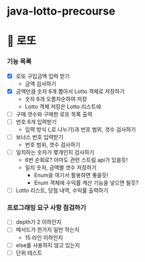 # java-lotto-precourse

# 🔢 로또

### 기능 목록

- [x] 로또 구입금액 입력 받기
    - 금액 검사하기
- [x] 금액만큼 숫자 6개 뽑아서 Lotto 객체로 저장하기
    - 숫자 6개 오름차순하여 저장
    - Lotto 객체 저장은 Lotto 리스트에
- [ ] 구매 갯수와 구매한 로또 목록 출력
- [ ] 번호 6개 입력받기
    - 입력 방식 (,로 나누기)과 번호 범위, 갯수 검사하기
- [ ] 보너스 번호 입력받기
    - 번호 범위, 갯수 검사하기
- [ ] 일치하는 숫자가 몇개인지 검사하기
    - 6번 순회로? 아마도 관련 스트림 api가 있을듯!
    - 일치 숫자, 금액별 갯수 저장하기
        - Enum을 여기서 활용하면 좋을듯!
        - Enum 객체에 수익률 계산 기능을 넣으면 될듯?
- [ ] Lotto 리스트, 당첨 내역, 수익률 출력하기

### 프로그래밍 요구 사항 점검하기
- [ ] depth가 2 이하인지
- [ ] 메서드가 한가지 일만 하는지
  - 15 라인 이하인지
- [ ] else를 사용하지 않고 있는지
- [ ] 단위 테스트